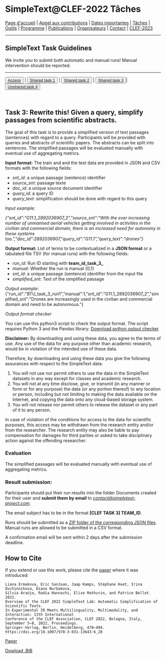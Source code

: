 # SimpleText@CLEF-2022 Tâches

[Page d'accueil](./) | [Appel aux contributions](./CFP) | [Dates importantes](./dates) | [Tâches](./tasks)  | [Outils](./tools) | 
[Programme](./program) | [Publications](./publications) | [Organisateurs](./organisers) | [Contact](./contact) | [CLEF-2023](https://simpletext-project.com/2023/clef)


---

## SimpleText Task Guidelines

We invite you to submit both automatic and manual runs! Manual intervention should be reported.

---

<button>[Access](./tasks)</button> | <button>[Shared task 1](./task1)</button> | <button>[Shared task 2](./task2)</button> | <button>[Shared task 3](./task3)</button>| <button>[Unshared task 4](./task4)</button>

<br>

## Task 3: Rewrite this! Given a query, simplify passages from scientific abstracts. 

The goal of this task is to provide a simplified version of text passages (sentences) with regard to a query. Participants will be provided with queries and abstracts of scientific papers. The abstracts can be split into sentences. The simplified passages will be evaluated manually with eventual use of aggregating metrics.

**Input format:** 
The train and and the test data are provided in JSON and CSV formats with the following fields:
* *snt_id*: a unique passage (sentence) identifier
* *source_snt*: passage texte
* *doc_id*: a unique source document identifier
* *query_id*: a query ID
* *query_text*: simplification should be done with regard to this query

*Input example:*

*{"snt_id":"G11.1_2892036907_2","source_snt":"With the ever increasing number of unmanned aerial vehicles getting involved in activities in the civilian and commercial domain, there is an increased need for autonomy in these systems too.","doc_id":2892036907,"query_id":"G11.1","query_text":"drones"}*

**Output format:** 
List of terms to be contextualized in a **JSON format** or a tabulated file TSV (for manual runs) with the following fields:
* *run_id*: Run ID starting with **team_id_task_3_**
* *manual*: Whether the run is manual {0,1}
* *snt_id*: a unique passage (sentence) identifier from the input file 
* *simplified_snt*: Text of the simplified passage 

*Output example*:
{"run_id":"BTU_task_3_run1","manual":1,"snt_id":"G11.1_2892036907_2","simplified_snt":"Drones are increasingly used in the civilian and commercial domain and need to be autonomous."}

*Output format checker*

You can use this python3 script to check the output format. The script requires Python 3 and the Pandas library:
[Download python output checker](../check_format.py)

**Disclaimer:** By downloading and using these data, you agree to the terms of use. Any use of the data for any purpose other than academic research, would be in violation of the intended use of these data. 

Therefore, by downloading and using these data you give the following assurances with respect to the SimpleText data:
1. You will not use nor permit others to use the data in the SimpleText datasets in any way except for classes and academic research.
2. You will not at any time disclose, give, or transmit (in any manner or form or for any purpose) the data (or any portion thereof) to any location or person, including but not limiting to making the data available on the Internet, and copying the data onto any cloud-based storage system.
3. You will not release nor permit others to release the dataset or any part of it to any person. 

In case of violation of the conditions for access to the data for scientific purposes, this access may be withdrawn from the research entity and/or from the researcher. The research entity may also be liable to pay compensation for damages for third parties or asked to take disciplinary action against the offending researcher. 

### Evaluation
The simplified passages will be evaluated manually with eventual use of aggregating metrics.

### Result submission:
Participants should put their run results into the folder Documents created for their user and **submit them by email** to *contact@simpletext-project.com*.

The email subject has to be in the format **\[CLEF TASK 3] TEAM_ID**. 

Runs should be submitted as a <ins>ZIP folder of the corresponding JSON files</ins>. Manual runs are allowed to be submitted in a CSV format. 

A confirmation email will be sent within 2 days after the submission deadline. 

## How to Cite
If you extend or use this work, please cite the [paper](https://doi.org/10.1007/978-3-031-13643-6_28) where it was introduced:
```
Liana Ermakova, Eric SanJuan, Jaap Kamps, Stéphane Huet, Irina Ovchinnikova, Diana Nurbakova, 
Sílvia Araújo, Radia Hannachi, Elise Mathurin, and Patrice Bellot. 2022. 
Overview of the CLEF 2022 SimpleText Lab: Automatic Simplification of Scientific Texts. 
In Experimental IR Meets Multilinguality, Multimodality, and Interaction: 13th International 
Conference of the CLEF Association, CLEF 2022, Bologna, Italy, September 5–8, 2022, Proceedings. 
Springer-Verlag, Berlin, Heidelberg, 470–494. https://doi.org/10.1007/978-3-031-13643-6_28
```
[Paper](https://doi.org/10.1007/978-3-031-13643-6_28)

[Dowload .BIB](../../BibTeX/ermakova_overview_2022.bib)
